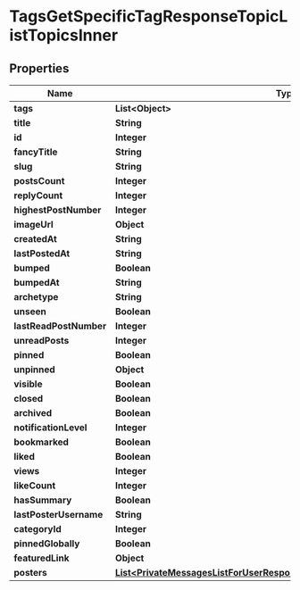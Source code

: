 

# TagsGetSpecificTagResponseTopicListTopicsInner


## Properties

| Name | Type | Description | Notes |
|------------ | ------------- | ------------- | -------------|
|**tags** | **List&lt;Object&gt;** |  |  [optional] |
|**title** | **String** |  |  [optional] |
|**id** | **Integer** |  |  [optional] |
|**fancyTitle** | **String** |  |  [optional] |
|**slug** | **String** |  |  [optional] |
|**postsCount** | **Integer** |  |  [optional] |
|**replyCount** | **Integer** |  |  [optional] |
|**highestPostNumber** | **Integer** |  |  [optional] |
|**imageUrl** | **Object** |  |  [optional] |
|**createdAt** | **String** |  |  [optional] |
|**lastPostedAt** | **String** |  |  [optional] |
|**bumped** | **Boolean** |  |  [optional] |
|**bumpedAt** | **String** |  |  [optional] |
|**archetype** | **String** |  |  [optional] |
|**unseen** | **Boolean** |  |  [optional] |
|**lastReadPostNumber** | **Integer** |  |  [optional] |
|**unreadPosts** | **Integer** |  |  [optional] |
|**pinned** | **Boolean** |  |  [optional] |
|**unpinned** | **Object** |  |  [optional] |
|**visible** | **Boolean** |  |  [optional] |
|**closed** | **Boolean** |  |  [optional] |
|**archived** | **Boolean** |  |  [optional] |
|**notificationLevel** | **Integer** |  |  [optional] |
|**bookmarked** | **Boolean** |  |  [optional] |
|**liked** | **Boolean** |  |  [optional] |
|**views** | **Integer** |  |  [optional] |
|**likeCount** | **Integer** |  |  [optional] |
|**hasSummary** | **Boolean** |  |  [optional] |
|**lastPosterUsername** | **String** |  |  [optional] |
|**categoryId** | **Integer** |  |  [optional] |
|**pinnedGlobally** | **Boolean** |  |  [optional] |
|**featuredLink** | **Object** |  |  [optional] |
|**posters** | [**List&lt;PrivateMessagesListForUserResponseTopicListTopicsInnerPostersInner&gt;**](PrivateMessagesListForUserResponseTopicListTopicsInnerPostersInner.md) |  |  [optional] |




